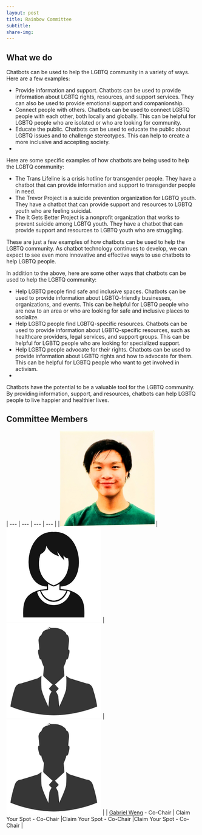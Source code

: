 ```yaml
---
layout: post
title: Rainbow Committee
subtitle: 
share-img:
---
```

## What we do

Chatbots can be used to help the LGBTQ community in a variety of ways. Here are a few examples:

- Provide information and support. Chatbots can be used to provide information about LGBTQ rights, resources, and support services. They can also be used to provide emotional support and companionship.
- Connect people with others. Chatbots can be used to connect LGBTQ people with each other, both locally and globally. This can be helpful for LGBTQ people who are isolated or who are looking for community.
- Educate the public. Chatbots can be used to educate the public about LGBTQ issues and to challenge stereotypes. This can help to create a more inclusive and accepting society.
- 
Here are some specific examples of how chatbots are being used to help the LGBTQ community:

- The Trans Lifeline is a crisis hotline for transgender people. They have a chatbot that can provide information and support to transgender people in need.
- The Trevor Project is a suicide prevention organization for LGBTQ youth. They have a chatbot that can provide support and resources to LGBTQ youth who are feeling suicidal.
- The It Gets Better Project is a nonprofit organization that works to prevent suicide among LGBTQ youth. They have a chatbot that can provide support and resources to LGBTQ youth who are struggling.

These are just a few examples of how chatbots can be used to help the LGBTQ community. As chatbot technology continues to develop, we can expect to see even more innovative and effective ways to use chatbots to help LGBTQ people.

In addition to the above, here are some other ways that chatbots can be used to help the LGBTQ community:

- Help LGBTQ people find safe and inclusive spaces. Chatbots can be used to provide information about LGBTQ-friendly businesses, organizations, and events. This can be helpful for LGBTQ people who are new to an area or who are looking for safe and inclusive places to socialize.
- Help LGBTQ people find LGBTQ-specific resources. Chatbots can be used to provide information about LGBTQ-specific resources, such as healthcare providers, legal services, and support groups. This can be helpful for LGBTQ people who are looking for specialized support.
- Help LGBTQ people advocate for their rights. Chatbots can be used to provide information about LGBTQ rights and how to advocate for them. This can be helpful for LGBTQ people who want to get involved in activism.
- 
Chatbots have the potential to be a valuable tool for the LGBTQ community. By providing information, support, and resources, chatbots can help LGBTQ people to live happier and healthier lives.

## Committee Members

| --- | --- | --- | --- |
|<img src="https://raw.githubusercontent.com/LastMileNow/lastmilenow.github.io/main/assets/img/gabeweng.jpg" alt="" width=250 /> | <img src="https://raw.githubusercontent.com/LastMileNow/lastmilenow.github.io/main/assets/img/female_headshot.jpg" alt="" width=250 /> | <img src="https://raw.githubusercontent.com/LastMileNow/lastmilenow.github.io/main/assets/img/male_headshot.jpg" alt="" width=250 /> | <img src="https://raw.githubusercontent.com/LastMileNow/lastmilenow.github.io/main/assets/img/male_headshot.jpg" alt="Jade" width=250 />  |
| [Gabriel Weng](https://www.gabrielweng.com) - Co-Chair | Claim Your Spot - Co-Chair |Claim Your Spot - Co-Chair |Claim Your Spot - Co-Chair |